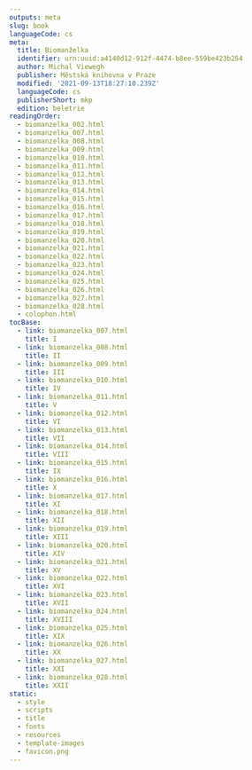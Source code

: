 ```yaml
---
outputs: meta
slug: book
languageCode: cs
meta:
  title: Biomanželka
  identifier: urn:uuid:a4140d12-912f-4474-b8ee-559be423b254
  author: Michal Viewegh
  publisher: Městská knihovna v Praze
  modified: '2021-09-13T18:27:10.239Z'
  languageCode: cs
  publisherShort: mkp
  edition: beletrie
readingOrder:
  - biomanzelka_002.html
  - biomanzelka_007.html
  - biomanzelka_008.html
  - biomanzelka_009.html
  - biomanzelka_010.html
  - biomanzelka_011.html
  - biomanzelka_012.html
  - biomanzelka_013.html
  - biomanzelka_014.html
  - biomanzelka_015.html
  - biomanzelka_016.html
  - biomanzelka_017.html
  - biomanzelka_018.html
  - biomanzelka_019.html
  - biomanzelka_020.html
  - biomanzelka_021.html
  - biomanzelka_022.html
  - biomanzelka_023.html
  - biomanzelka_024.html
  - biomanzelka_025.html
  - biomanzelka_026.html
  - biomanzelka_027.html
  - biomanzelka_028.html
  - colophon.html
tocBase:
  - link: biomanzelka_007.html
    title: I
  - link: biomanzelka_008.html
    title: II
  - link: biomanzelka_009.html
    title: III
  - link: biomanzelka_010.html
    title: IV
  - link: biomanzelka_011.html
    title: V
  - link: biomanzelka_012.html
    title: VI
  - link: biomanzelka_013.html
    title: VII
  - link: biomanzelka_014.html
    title: VIII
  - link: biomanzelka_015.html
    title: IX
  - link: biomanzelka_016.html
    title: X
  - link: biomanzelka_017.html
    title: XI
  - link: biomanzelka_018.html
    title: XII
  - link: biomanzelka_019.html
    title: XIII
  - link: biomanzelka_020.html
    title: XIV
  - link: biomanzelka_021.html
    title: XV
  - link: biomanzelka_022.html
    title: XVI
  - link: biomanzelka_023.html
    title: XVII
  - link: biomanzelka_024.html
    title: XVIII
  - link: biomanzelka_025.html
    title: XIX
  - link: biomanzelka_026.html
    title: XX
  - link: biomanzelka_027.html
    title: XXI
  - link: biomanzelka_028.html
    title: XXII
static:
  - style
  - scripts
  - title
  - fonts
  - resources
  - template-images
  - favicon.png
---
```

